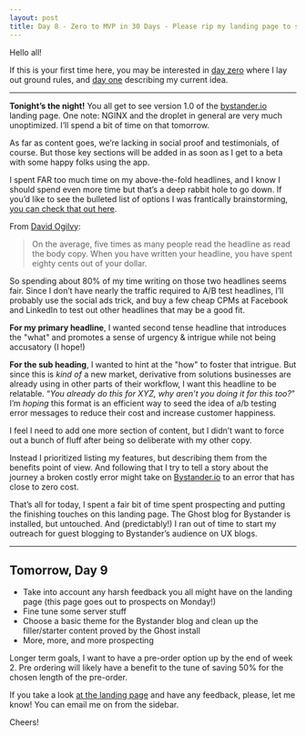 ```yaml
---
layout: post
title: Day 8 - Zero to MVP in 30 Days - Please rip my landing page to shreds
---
```


<div class="intro">
  Hello all!

  If this is your first time here, you may be interested in <a href="https://hackernoon.com/day-0-zero-to-mvp-in-30-days-31c83db6aadf">day zero</a> where I lay out ground rules, and <a href="https://hackernoon.com/day-1-zero-to-mvp-in-30-days-idea-number-1-18536868e282">day one</a> describing my current idea.
</div>

------

**Tonight’s the night!** You all get to see version 1.0 of the [bystander.io](https://bystander.io/) landing page. One note: NGINX and the droplet in general are very much unoptimized. I’ll spend a bit of time on that tomorrow.

As far as content goes, we’re lacking in social proof and testimonials, of course. But those key sections will be added in as soon as I get to a beta with some happy folks using the app. 

I spent FAR too much time on my above-the-fold headlines, and I know I should spend even more time but that’s a deep rabbit hole to go down. If you’d like to see the bulleted list of options I was frantically brainstorming, [you can check that out here](https://docs.google.com/document/d/1WLfEVh5JQdJbvhYVw0hHB1cGEjpQuljI4SZrVsOz-Lg/edit?usp=sharing).

From [David Ogilvy](http://devedge-internet-marketing.com/2012/03/02/80-cents-of-dollar-spent-writing-headlines/):

>On the average, five times as many people read the headline as read the body copy. When you have written your headline, you have spent eighty cents out of your dollar.

So spending about 80% of my time writing on those two headlines seems fair. Since I don’t have nearly the traffic required to A/B test headlines, I’ll probably use the social ads trick, and buy a few cheap CPMs at Facebook and LinkedIn to test out other headlines that may be a good fit.

**For my primary headline**, I wanted second tense headline that introduces the "what" and promotes a sense of urgency & intrigue while not being accusatory (I hope!)

**For the sub heading**, I wanted to hint at the "how" to foster that intrigue. But since this is *kind of* a new market, derivative from solutions businesses are already using in other parts of their workflow, I want this headline to be relatable. “*You already do this for XYZ, why aren’t you doing it for this too?*” I’m *hoping* this format is an efficient way to seed the idea of a/b testing error messages to reduce their cost and increase customer happiness.

I feel I need to add one more section of content, but I didn’t want to force out a bunch of fluff after being so deliberate with my other copy. 

Instead I prioritized listing my features, but describing them from the benefits point of view. And following that I try to tell a story about the journey a broken costly error might take on [Bystander.io](https://bystander.io/) to an error that has close to zero cost.

That’s all for today, I spent a fair bit of time spent prospecting and putting the finishing touches on this landing page. The Ghost blog for Bystander is installed, but untouched. And (predictably!) I ran out of time to start my outreach for guest blogging to Bystander’s audience on UX blogs.

--------

## Tomorrow, Day 9

* Take into account any harsh feedback you all might have on the landing page (this page goes out to prospects on Monday!)
* Fine tune some server stuff
* Choose a basic theme for the Bystander blog and clean up the filler/starter content proved by the Ghost install
* More, more, and more prospecting

Longer term goals, I want to have a pre-order option up by the end of week 2. Pre ordering will likely have a benefit to the tune of saving 50% for the chosen length of the pre-order.

If you take a look [at the landing page](https://bystander.io/) and have any feedback, please, let me know! You can email me on from the sidebar.

Cheers!
